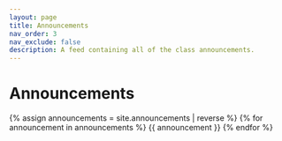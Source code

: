 ```yaml
---
layout: page
title: Announcements
nav_order: 3
nav_exclude: false
description: A feed containing all of the class announcements.
---
```


# Announcements

{% assign announcements = site.announcements | reverse %}
{% for announcement in announcements %}
{{ announcement }}
{% endfor %}
